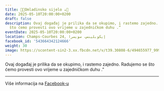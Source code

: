 ```yaml
---
title: 🍫🍪Omladinsko sijelo ☕️🍩
date: 2025-05-10T20:00:00+0200
draft: false
description: Ovaj događaj je prilika da se okupimo, i rastemo zajedno. Radujemo se
  što ćemo provesti ovo vrijeme u zajedničkom duhu .”
eventDate: 2025-05-10T20:00:00+0200
location: Champs-Courbes 24, ‏إيكوبلينس‏، ‏سويسرا‏
facebook_id: '543664342124666'
weight: 30
image: https://scontent-sin2-3.xx.fbcdn.net/v/t39.30808-6/494655977_999846225609310_4487878895912218163_n.jpg?_nc_cat=107&ccb=1-7&_nc_sid=9e60e4&_nc_ohc=obu_OCqnWAUQ7kNvwF_lmyp&_nc_oc=AdnGn2IGbp6HKdzptL8TC1FCAm4SL1JWw55uxtix99Sh-0RVQ62RYUERW4Wh0rFs_8c&_nc_zt=23&_nc_ht=scontent-sin2-3.xx&edm=ABTKTjYEAAAA&_nc_gid=idQKz17jwbQt6a4YDniMgQ&oh=00_AfIsny_sqc8K1Py-8BcbCLc1pQfXnMaBvBQizMuypKwS9Q&oe=68418A18
---
```


Ovaj događaj je prilika da se okupimo, i rastemo zajedno. Radujemo se što ćemo provesti ovo vrijeme u zajedničkom duhu .”

---

Više informacija na [Facebook-u](https://facebook.com/events/543664342124666)